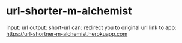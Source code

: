 # url-shorter-m-alchemist
input: url output: short-url can: redirect you to original url
link to app: https://url-shortner-m-alchemist.herokuapp.com

